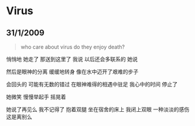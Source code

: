 # Virus
## 31/1/2009

> who care about virus
> do they enjoy death?



悄悄地
她走了
那送到这里了
我说
以后还会多联系的
她说

然后是眼神的分离
缓缓地转身
像在水中迈开了艰难的步子

会回头的
可能有无数的错过
在眼神难得的相遇中驻足
我心中的时间
停止了

她微笑
慢慢举起手
摇晃着

她说了再见么
我不记得了
抱着双腿
坐在宿舍的床上
我闭上双眼
一种淡淡的感伤
这是离别么
